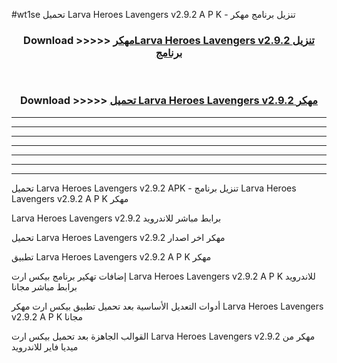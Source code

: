 #wt1se تحميل Larva Heroes Lavengers v2.9.2 A P K - تنزيل برنامج مهكر



<div align="center">
<h3>Download >>>>> <a href="https://runaway1.web.app/?sq=Larva Heroes Lavengers v2.9.2">مهكرLarva Heroes Lavengers v2.9.2 تنزيل برنامج</a></h3><br>

<h3>Download >>>>> <a href="https://runaway1.web.app/?sq=Larva Heroes Lavengers v2.9.2">تحميل Larva Heroes Lavengers v2.9.2 مهكر</a></h3>
</div>


----------------------------------------------------------

----------------------------------------------------------

----------------------------------------------------------

----------------------------------------------------------

----------------------------------------------------------

----------------------------------------------------------

----------------------------------------------------------

تحميل Larva Heroes Lavengers v2.9.2 APK - تنزيل برنامج Larva Heroes Lavengers v2.9.2 A P K مهكر

Larva Heroes Lavengers v2.9.2 برابط مباشر للاندرويد

تحميل Larva Heroes Lavengers v2.9.2 مهكر اخر اصدار

تطبيق Larva Heroes Lavengers v2.9.2 A P K مهكر

إضافات تهكير برنامج بيكس ارت Larva Heroes Lavengers v2.9.2 A P K للاندرويد برابط مباشر مجانا

أدوات التعديل الأساسية بعد تحميل تطبيق بيكس ارت مهكر Larva Heroes Lavengers v2.9.2 A P K مجانا

القوالب الجاهزة بعد تحميل بيكس ارت Larva Heroes Lavengers v2.9.2 مهكر من ميديا فاير للاندرويد


